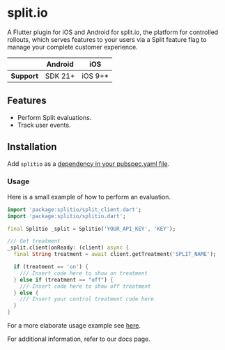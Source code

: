 # split.io

<?code-excerpt path-base="excerpts/packages/camera_example"?>

A Flutter plugin for iOS and Android for split.io, the platform for controlled rollouts, which serves features to your users via a Split feature flag to manage your complete customer experience.

|                | Android | iOS      |
|----------------|---------|----------|
| **Support**    | SDK 21+ | iOS 9+* |

## Features

* Perform Split evaluations.
* Track user events.

## Installation

Add `splitio` as a [dependency in your pubspec.yaml file](https://flutter.dev/using-packages/).

### Usage

Here is a small example of how to perform an evaluation.

```dart
import 'package:splitio/split_client.dart';
import 'package:splitio/splitio.dart';

final Splitio _split = Splitio('YOUR_API_KEY', 'KEY');

/// Get treatment
_split.client(onReady: (client) async {
  final String treatment = await client.getTreatment('SPLIT_NAME');

  if (treatment == 'on') {
    /// Insert code here to show on treatment
  } else if (treatment == "off") {
    /// Insert code here to show off treatment
  } else {
    /// Insert your control treatment code here
  }
}
```

For a more elaborate usage example see [here](https://github.com/splitio/flutter-sdk-plugin/blob/main/example/lib/main.dart).

For additional information, refer to our docs page.
